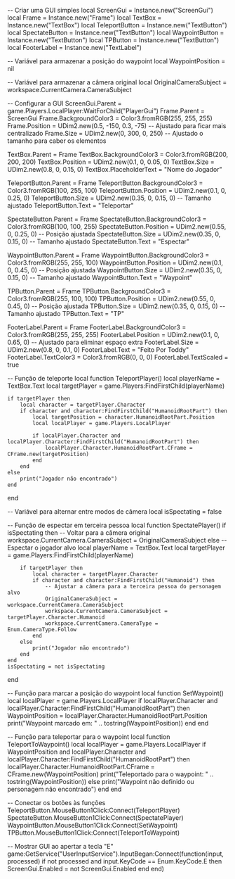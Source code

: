 -- Criar uma GUI simples
local ScreenGui = Instance.new("ScreenGui")
local Frame = Instance.new("Frame")
local TextBox = Instance.new("TextBox")
local TeleportButton = Instance.new("TextButton")
local SpectateButton = Instance.new("TextButton")
local WaypointButton = Instance.new("TextButton")
local TPButton = Instance.new("TextButton")
local FooterLabel = Instance.new("TextLabel")

-- Variável para armazenar a posição do waypoint
local WaypointPosition = nil

-- Variável para armazenar a câmera original
local OriginalCameraSubject = workspace.CurrentCamera.CameraSubject

-- Configurar a GUI
ScreenGui.Parent = game.Players.LocalPlayer:WaitForChild("PlayerGui")
Frame.Parent = ScreenGui
Frame.BackgroundColor3 = Color3.fromRGB(255, 255, 255)
Frame.Position = UDim2.new(0.5, -150, 0.3, -75) -- Ajustado para ficar mais centralizado
Frame.Size = UDim2.new(0, 300, 0, 250) -- Ajustado o tamanho para caber os elementos

TextBox.Parent = Frame
TextBox.BackgroundColor3 = Color3.fromRGB(200, 200, 200)
TextBox.Position = UDim2.new(0.1, 0, 0.05, 0)
TextBox.Size = UDim2.new(0.8, 0, 0.15, 0)
TextBox.PlaceholderText = "Nome do Jogador"

TeleportButton.Parent = Frame
TeleportButton.BackgroundColor3 = Color3.fromRGB(100, 255, 100)
TeleportButton.Position = UDim2.new(0.1, 0, 0.25, 0)
TeleportButton.Size = UDim2.new(0.35, 0, 0.15, 0) -- Tamanho ajustado
TeleportButton.Text = "Teleportar"

SpectateButton.Parent = Frame
SpectateButton.BackgroundColor3 = Color3.fromRGB(100, 100, 255)
SpectateButton.Position = UDim2.new(0.55, 0, 0.25, 0) -- Posição ajustada
SpectateButton.Size = UDim2.new(0.35, 0, 0.15, 0) -- Tamanho ajustado
SpectateButton.Text = "Espectar"

WaypointButton.Parent = Frame
WaypointButton.BackgroundColor3 = Color3.fromRGB(255, 255, 100)
WaypointButton.Position = UDim2.new(0.1, 0, 0.45, 0) -- Posição ajustada
WaypointButton.Size = UDim2.new(0.35, 0, 0.15, 0) -- Tamanho ajustado
WaypointButton.Text = "Waypoint"

TPButton.Parent = Frame
TPButton.BackgroundColor3 = Color3.fromRGB(255, 100, 100)
TPButton.Position = UDim2.new(0.55, 0, 0.45, 0) -- Posição ajustada
TPButton.Size = UDim2.new(0.35, 0, 0.15, 0) -- Tamanho ajustado
TPButton.Text = "TP"

FooterLabel.Parent = Frame
FooterLabel.BackgroundColor3 = Color3.fromRGB(255, 255, 255)
FooterLabel.Position = UDim2.new(0.1, 0, 0.65, 0) -- Ajustado para eliminar espaço extra
FooterLabel.Size = UDim2.new(0.8, 0, 0.1, 0)
FooterLabel.Text = "Feito Por Toddy"
FooterLabel.TextColor3 = Color3.fromRGB(0, 0, 0)
FooterLabel.TextScaled = true

-- Função de teleporte
local function TeleportPlayer()
    local playerName = TextBox.Text
    local targetPlayer = game.Players:FindFirstChild(playerName)
    
    if targetPlayer then
        local character = targetPlayer.Character
        if character and character:FindFirstChild("HumanoidRootPart") then
            local targetPosition = character.HumanoidRootPart.Position
            local localPlayer = game.Players.LocalPlayer
            
            if localPlayer.Character and localPlayer.Character:FindFirstChild("HumanoidRootPart") then
                localPlayer.Character.HumanoidRootPart.CFrame = CFrame.new(targetPosition)
            end
        end
    else
        print("Jogador não encontrado")
    end
end

-- Variável para alternar entre modos de câmera
local isSpectating = false

-- Função de espectar em terceira pessoa
local function SpectatePlayer()
    if isSpectating then
        -- Voltar para a câmera original
        workspace.CurrentCamera.CameraSubject = OriginalCameraSubject
    else
        -- Espectar o jogador alvo
        local playerName = TextBox.Text
        local targetPlayer = game.Players:FindFirstChild(playerName)
        
        if targetPlayer then
            local character = targetPlayer.Character
            if character and character:FindFirstChild("Humanoid") then
                -- Ajustar a câmera para a terceira pessoa do personagem alvo
                OriginalCameraSubject = workspace.CurrentCamera.CameraSubject
                workspace.CurrentCamera.CameraSubject = targetPlayer.Character.Humanoid
                workspace.CurrentCamera.CameraType = Enum.CameraType.Follow
            end
        else
            print("Jogador não encontrado")
        end
    end
    isSpectating = not isSpectating
end

-- Função para marcar a posição do waypoint
local function SetWaypoint()
    local localPlayer = game.Players.LocalPlayer
    if localPlayer.Character and localPlayer.Character:FindFirstChild("HumanoidRootPart") then
        WaypointPosition = localPlayer.Character.HumanoidRootPart.Position
        print("Waypoint marcado em: " .. tostring(WaypointPosition))
    end
end

-- Função para teleportar para o waypoint
local function TeleportToWaypoint()
    local localPlayer = game.Players.LocalPlayer
    if WaypointPosition and localPlayer.Character and localPlayer.Character:FindFirstChild("HumanoidRootPart") then
        localPlayer.Character.HumanoidRootPart.CFrame = CFrame.new(WaypointPosition)
        print("Teleportado para o waypoint: " .. tostring(WaypointPosition))
    else
        print("Waypoint não definido ou personagem não encontrado")
    end
end

-- Conectar os botões às funções
TeleportButton.MouseButton1Click:Connect(TeleportPlayer)
SpectateButton.MouseButton1Click:Connect(SpectatePlayer)
WaypointButton.MouseButton1Click:Connect(SetWaypoint)
TPButton.MouseButton1Click:Connect(TeleportToWaypoint)

-- Mostrar GUI ao apertar a tecla "E"
game:GetService("UserInputService").InputBegan:Connect(function(input, processed)
    if not processed and input.KeyCode == Enum.KeyCode.E then
        ScreenGui.Enabled = not ScreenGui.Enabled
    end
end)
